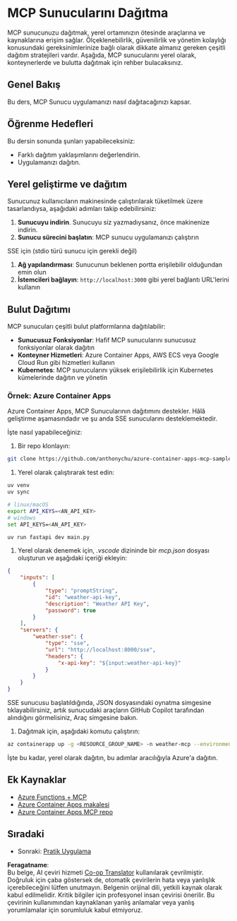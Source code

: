 <!--
CO_OP_TRANSLATOR_METADATA:
{
  "original_hash": "7816cc28f7ab9a54e31f9246429ffcd9",
  "translation_date": "2025-05-17T12:52:24+00:00",
  "source_file": "03-GettingStarted/08-deployment/README.md",
  "language_code": "tr"
}
-->
# MCP Sunucularını Dağıtma

MCP sunucunuzu dağıtmak, yerel ortamınızın ötesinde araçlarına ve kaynaklarına erişim sağlar. Ölçeklenebilirlik, güvenilirlik ve yönetim kolaylığı konusundaki gereksinimlerinize bağlı olarak dikkate almanız gereken çeşitli dağıtım stratejileri vardır. Aşağıda, MCP sunucularını yerel olarak, konteynerlerde ve bulutta dağıtmak için rehber bulacaksınız.

## Genel Bakış

Bu ders, MCP Sunucu uygulamanızı nasıl dağıtacağınızı kapsar.

## Öğrenme Hedefleri

Bu dersin sonunda şunları yapabileceksiniz:

- Farklı dağıtım yaklaşımlarını değerlendirin.
- Uygulamanızı dağıtın.

## Yerel geliştirme ve dağıtım

Sunucunuz kullanıcıların makinesinde çalıştırılarak tüketilmek üzere tasarlandıysa, aşağıdaki adımları takip edebilirsiniz:

1. **Sunucuyu indirin**. Sunucuyu siz yazmadıysanız, önce makinenize indirin.
1. **Sunucu sürecini başlatın**: MCP sunucu uygulamanızı çalıştırın

SSE için (stdio türü sunucu için gerekli değil)

1. **Ağ yapılandırması**: Sunucunun beklenen portta erişilebilir olduğundan emin olun
1. **İstemcileri bağlayın**: `http://localhost:3000` gibi yerel bağlantı URL'lerini kullanın

## Bulut Dağıtımı

MCP sunucuları çeşitli bulut platformlarına dağıtılabilir:

- **Sunucusuz Fonksiyonlar**: Hafif MCP sunucularını sunucusuz fonksiyonlar olarak dağıtın
- **Konteyner Hizmetleri**: Azure Container Apps, AWS ECS veya Google Cloud Run gibi hizmetleri kullanın
- **Kubernetes**: MCP sunucularını yüksek erişilebilirlik için Kubernetes kümelerinde dağıtın ve yönetin

### Örnek: Azure Container Apps

Azure Container Apps, MCP Sunucularının dağıtımını destekler. Hâlâ geliştirme aşamasındadır ve şu anda SSE sunucularını desteklemektedir.

İşte nasıl yapabileceğiniz:

1. Bir repo klonlayın:

  ```sh
  git clone https://github.com/anthonychu/azure-container-apps-mcp-sample.git
  ```

1. Yerel olarak çalıştırarak test edin:

  ```sh
  uv venv
  uv sync

  # linux/macOS
  export API_KEYS=<AN_API_KEY>
  # windows
  set API_KEYS=<AN_API_KEY>

  uv run fastapi dev main.py
  ```

1. Yerel olarak denemek için, *.vscode* dizininde bir *mcp.json* dosyası oluşturun ve aşağıdaki içeriği ekleyin:

  ```json
  {
      "inputs": [
          {
              "type": "promptString",
              "id": "weather-api-key",
              "description": "Weather API Key",
              "password": true
          }
      ],
      "servers": {
          "weather-sse": {
              "type": "sse",
              "url": "http://localhost:8000/sse",
              "headers": {
                  "x-api-key": "${input:weather-api-key}"
              }
          }
      }
  }
  ```

  SSE sunucusu başlatıldığında, JSON dosyasındaki oynatma simgesine tıklayabilirsiniz, artık sunucudaki araçların GitHub Copilot tarafından alındığını görmelisiniz, Araç simgesine bakın.

1. Dağıtmak için, aşağıdaki komutu çalıştırın:

  ```sh
  az containerapp up -g <RESOURCE_GROUP_NAME> -n weather-mcp --environment mcp -l westus --env-vars API_KEYS=<AN_API_KEY> --source .
  ```

İşte bu kadar, yerel olarak dağıtın, bu adımlar aracılığıyla Azure'a dağıtın.

## Ek Kaynaklar

- [Azure Functions + MCP](https://learn.microsoft.com/en-us/samples/azure-samples/remote-mcp-functions-dotnet/remote-mcp-functions-dotnet/)
- [Azure Container Apps makalesi](https://techcommunity.microsoft.com/blog/appsonazureblog/host-remote-mcp-servers-in-azure-container-apps/4403550)
- [Azure Container Apps MCP repo](https://github.com/anthonychu/azure-container-apps-mcp-sample)

## Sıradaki

- Sonraki: [Pratik Uygulama](/04-PracticalImplementation/README.md)

**Feragatname**:  
Bu belge, AI çeviri hizmeti [Co-op Translator](https://github.com/Azure/co-op-translator) kullanılarak çevrilmiştir. Doğruluk için çaba göstersek de, otomatik çevirilerin hata veya yanlışlık içerebileceğini lütfen unutmayın. Belgenin orijinal dili, yetkili kaynak olarak kabul edilmelidir. Kritik bilgiler için profesyonel insan çevirisi önerilir. Bu çevirinin kullanımından kaynaklanan yanlış anlamalar veya yanlış yorumlamalar için sorumluluk kabul etmiyoruz.